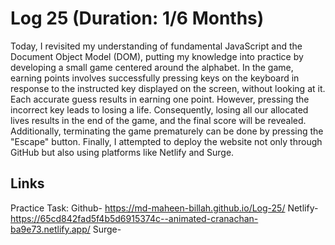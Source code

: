 # Log 25 (Duration: 1/6 Months)
Today, I revisited my understanding of fundamental JavaScript and the Document Object Model (DOM), putting my knowledge into practice by developing a small game centered around the alphabet. In the game, earning points involves successfully pressing keys on the keyboard in response to the instructed key displayed on the screen, without looking at it. Each accurate guess results in earning one point. However, pressing the incorrect key leads to losing a life. Consequently, losing all our allocated lives results in the end of the game, and the final score will be revealed. Additionally, terminating the game prematurely can be done by pressing the "Escape" button. Finally, I attempted to deploy the website not only through GitHub but also using platforms like Netlify and Surge.

## Links

Practice Task:
   Github- https://md-maheen-billah.github.io/Log-25/
   Netlify- https://65cd842fad5f4b5d6915374c--animated-cranachan-ba9e73.netlify.app/
   Surge- 
